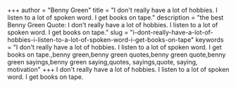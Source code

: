 +++
author = "Benny Green"
title = "I don't really have a lot of hobbies. I listen to a lot of spoken word. I get books on tape."
description = "the best Benny Green Quote: I don't really have a lot of hobbies. I listen to a lot of spoken word. I get books on tape."
slug = "i-dont-really-have-a-lot-of-hobbies-i-listen-to-a-lot-of-spoken-word-i-get-books-on-tape"
keywords = "I don't really have a lot of hobbies. I listen to a lot of spoken word. I get books on tape.,benny green,benny green quotes,benny green quote,benny green sayings,benny green saying,quotes, sayings,quote, saying, motivation"
+++
I don't really have a lot of hobbies. I listen to a lot of spoken word. I get books on tape.
